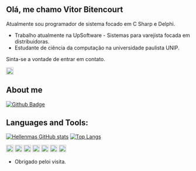 ## Olá, me chamo Vitor Bitencourt

Atualmente sou programador de sistema focado em C Sharp e Delphi. 

- Trabalho atualmente na UpSoftware - Sistemas para varejista focada em distribuidoras.
- Estudante de ciência da computação na universidade paulista UNIP.

Sinta-se a vontade de entrar em contato.

<a href="https://www.linkedin.com/in/vitor-bitencourt-dev/">
<code><img height="20" src="https://img.shields.io/badge/LinkedIn-0077B5?style=for-the-badge&logo=linkedin&logoColor=white"></code>
</a>
 
## About me 
[![Github Badge](https://img.shields.io/badge/-Github-000?style=flat-square&logo=Github&logoColor=white&link=https://github.com/DevsBitencourt)](https://github.com/DevsBitencourt)

## Languages and Tools:
[![Hellenmas GitHub stats](https://github-readme-stats.vercel.app/api?username=DevsBitencourt)](https://github.com/DevsBitencourt/github-readme-stats)
[![Top Langs](https://github-readme-stats.vercel.app/api/top-langs/?username=DevsBitencourt&layout=compact)](https://github.com/DevsBitencourt/github-readme-stats)


<code><img height="20" src="https://img.shields.io/badge/C%23-239120?style=for-the-badge&logo=c-sharp&logoColor=white"></code>
<code><img height="20" src="https://img.shields.io/badge/.NET-512BD4?style=for-the-badge&logo=dotnet&logoColor=white"></code>
<code><img height="20" src="https://img.shields.io/badge/Delphi-B22222?style=for-the-badge&logo=delphi&logoColor=white"></code>
<code><img height="20" src="https://img.shields.io/badge/PLSQL-F80000?style=for-the-badge&logo=oracle&logoColor=black"></code>
<code><img height="20" src="https://img.shields.io/badge/MongoDB-4EA94B?style=for-the-badge&logo=mongodb&logoColor=white"></code>
<code><img height="20" src="https://img.shields.io/badge/MySQL-00000F?style=for-the-badge&logo=mysql&logoColor=white"></code>
<code><img height="20" src="https://img.shields.io/badge/Postman-FF6C37?style=for-the-badge&logo=Postman&logoColor=white"></code>



- Obrigado peloi visita.
